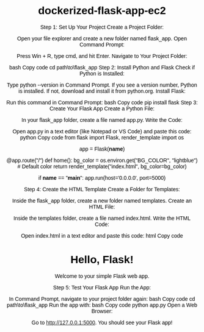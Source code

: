# dockerized-flask-app-ec2

Step 1: Set Up Your Project
Create a Project Folder:

Open your file explorer and create a new folder named flask_app.
Open Command Prompt:

Press Win + R, type cmd, and hit Enter.
Navigate to Your Project Folder:

bash
Copy code
cd path\to\flask_app
Step 2: Install Python and Flask
Check if Python is Installed:

Type python --version in Command Prompt. If you see a version number, Python is installed. If not, download and install it from python.org.
Install Flask:

Run this command in Command Prompt:
bash
Copy code
pip install flask
Step 3: Create Your Flask App
Create a Python File:

In your flask_app folder, create a file named app.py.
Write the Code:

Open app.py in a text editor (like Notepad or VS Code) and paste this code:
python
Copy code
from flask import Flask, render_template
import os

app = Flask(__name__)

@app.route("/")
def home():
    bg_color = os.environ.get("BG_COLOR", "lightblue")  # Default color
    return render_template("index.html", bg_color=bg_color)

if __name__ == "__main__":
    app.run(host='0.0.0.0', port=5000)

Step 4: Create the HTML Template
Create a Folder for Templates:

Inside the flask_app folder, create a new folder named templates.
Create an HTML File:

Inside the templates folder, create a file named index.html.
Write the HTML Code:

Open index.html in a text editor and paste this code:
html
Copy code
<!DOCTYPE html>
<html lang="en">
<head>
    <meta charset="UTF-8">
    <meta name="viewport" content="width=device-width, initial-scale=1.0">
    <title>Flask App</title>
    <style>
        body {
            background-color: {{ bg_color }}; /* Background color from environment variable */
            color: black;
            font-family: Arial, sans-serif;
            text-align: center;
            padding: 50px;
        }
    </style>
</head>
<body>
    <h1>Hello, Flask!</h1>
    <p>Welcome to your simple Flask web app.</p>
</body>
</html>
Step 5: Test Your Flask App
Run the App:

In Command Prompt, navigate to your project folder again:
bash
Copy code
cd path\to\flask_app
Run the app with:
bash
Copy code
python app.py
Open a Web Browser:

Go to http://127.0.0.1:5000. You should see your Flask app!